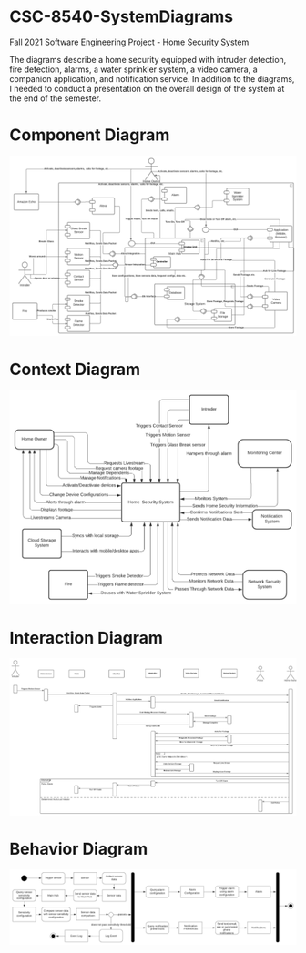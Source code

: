 # CSC-8540-SystemDiagrams

Fall 2021 Software Engineering Project - Home Security System

The diagrams describe a home security equipped with intruder detection, fire detection, alarms, a water sprinkler system, a video camera, a companion application, and notification service. In addition to the diagrams, I needed to conduct a presentation on the overall design of the system at the end of the semester.

# Component Diagram
![ScreenShot](Component_Diagram.png)

# Context Diagram
![ScreenShot](Context_Diagram.png)

# Interaction Diagram
![ScreenShot](Interaction_Diagram.png)

# Behavior Diagram
![ScreenShot](Behavior_Diagram.png)
